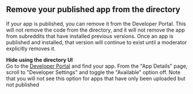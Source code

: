 ## Remove your published app from the directory

If your app is published, you can remove it from the Developer Portal. This will not remove the code from the directory, and it will not remove the app from subreddits that have installed previous versions. Once an app is published and installed, that version will continue to exist until a moderator explicitly removes it.

**Hide using the directory UI**  
Go to the [Developer Portal](https://developers.reddit.com/my/apps) and find your app. From the "App Details" page, scroll to "Developer Settings" and toggle the "Available" option off. Note that you will not see this option for apps that have only been uploaded but not published
